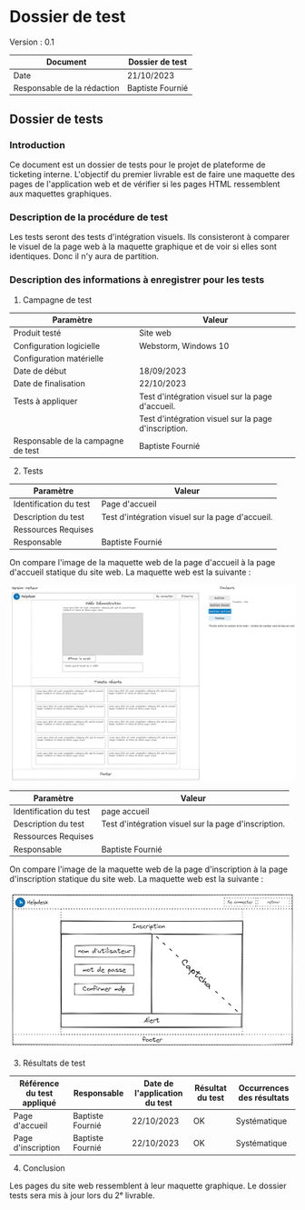 # Dossier de test
Version : 0.1

| Document                    | Dossier de test  |
|-----------------------------|------------------|
| Date                        | 21/10/2023       |
| Responsable de la rédaction | Baptiste Fournié |

## Dossier de tests

### Introduction
Ce document est un dossier de tests pour le projet de plateforme de ticketing interne. L'objectif du premier livrable est de faire une maquette des pages de l'application web et de vérifier si les pages HTML ressemblent aux maquettes graphiques.

### Description de la procédure de test
Les tests seront des tests d'intégration visuels. Ils consisteront à comparer le visuel de la page web à la maquette graphique et de voir si elles sont identiques. Donc il n'y aura de partition.

### Description des informations à enregistrer pour les tests

1. Campagne de test

| Paramètre                          | Valeur                                               |
|------------------------------------|------------------------------------------------------|
| Produit testé                      | Site web                                             |
| Configuration logicielle           | Webstorm, Windows 10                                 |
| Configuration matérielle           |                                                      |
| Date de début                      | 18/09/2023                                           |
| Date de finalisation               | 22/10/2023                                           |
| Tests à appliquer                  | Test d'intégration visuel sur la page d'accueil.     |
|                                    | Test d'intégration visuel sur la page d'inscription. | 
| Responsable de la campagne de test | Baptiste Fournié                                     |

2. Tests

| Paramètre              | Valeur                                           |
|------------------------|--------------------------------------------------|
| Identification du test | Page d'accueil                                   |
| Description du test    | Test d'intégration visuel sur la page d'accueil. |
| Ressources Requises    |                                                  |
| Responsable            | Baptiste Fournié                                 |

On compare l'image de la maquette web de la page d'accueil à la page d'accueil statique du site web.
La maquette web est la suivante :

![](img/maqAccueilVisiteur.png)

| Paramètre              | Valeur                                               |
|------------------------|------------------------------------------------------|
| Identification du test | page accueil                                         |
| Description du test    | Test d'intégration visuel sur la page d'inscription. |
| Ressources Requises    |                                                      |
| Responsable            | Baptiste Fournié                                     |

On compare l'image de la maquette web de la page d'inscription à la page d'inscription statique du site web.
La maquette web est la suivante :

![](img/maqInscription.png)

3. Résultats de test

| Référence du test appliqué   | Responsable        | Date de l'application du test   | Résultat du test   | Occurrences des résultats   |
|------------------------------|--------------------|---------------------------------|--------------------|-----------------------------|
| Page d'accueil               | Baptiste Fournié   | 22/10/2023                      | OK                 | Systématique                |
| Page d'inscription           | Baptiste Fournié   | 22/10/2023                      | OK                 | Systématique                |

4. Conclusion

Les pages du site web ressemblent à leur maquette graphique. Le dossier tests sera mis à jour lors du 2ᵉ livrable.
